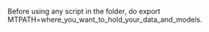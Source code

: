 Before using any script in the folder, do export MTPATH=where_you_want_to_hold_your_data_and_models.